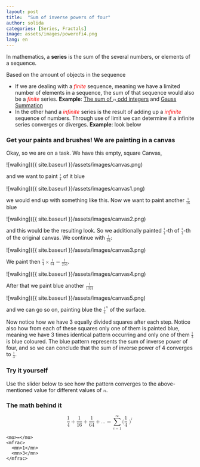 ```yaml
---
layout: post
title:  "Sum of inverse powers of four"
author: solida
categories: [Series, Fractals]
image: assets/images/powerofi4.png
lang: en
---
```

In mathematics, a **series** is the sum of the several numbers, or elements of a
sequence. 

Based on the amount of objects in the sequence
- If we are dealing with a <span style="color: red;">*finite*</span> sequence, meaning we have a limited
number of elements in a sequence, the sum of that sequence would also be a <span style="color: red;">*finite*</span>
series.  **Example**: [The sum of <math display="inline"><mi>n</mi></math> odd integers](https://visualproofs.github.io/series/algebra/2022/04/15/n-odd-numbers.html) and [Gauss Summation](https://visualproofs.github.io/series/2022/05/12/gauss.html)
- In the other hand a <span style="color: red;">*infinite*</span> series is the result of adding up a <span style="color: red;">*infinite*</span>
sequence of numbers. Through use of limit we can determine if a infinite series
converges or diverges. **Example**: look below

### Get your paints and brushes! We are painting in a canvas
Okay, so we are on a task. We have this empty, square Canvas,

![walking]({{ site.baseurl }}/assets/images/canvas.png)

and we want to paint <math display="inline"><mfrac><mn>1</mn><mn>4</mn></mfrac></math> of it blue

![walking]({{ site.baseurl }}/assets/images/canvas1.png)

we would end up with something like this. Now we want to paint another <math display="inline"><mfrac><mn>1</mn><mn>16</mn></mfrac></math> blue

![walking]({{ site.baseurl }}/assets/images/canvas2.png)

and this would be the resulting look. So we additionally painted <math display="inline"><mfrac><mn>1</mn><mn>4</mn></mfrac></math>-th of <math display="inline"><mfrac><mn>1</mn><mn>4</mn></mfrac></math>-th of the original canvas. We continue with <math display="inline"><mfrac><mn>1</mn><mn>64</mn></mfrac></math>:

![walking]({{ site.baseurl }}/assets/images/canvas3.png)

We paint then <math display="inline"><mfrac><mn>1</mn><mn>4</mn></mfrac><mo>&times;</mo><mfrac><mn>1</mn><mn>64</mn></mfrac><mo>=</mo><mfrac><mn>1</mn><mn>256</mn></mfrac></math>.

![walking]({{ site.baseurl }}/assets/images/canvas4.png)

After that we paint blue another <math display="inline"><mfrac><mn>1</mn><mn>1024</mn></mfrac></math>

![walking]({{ site.baseurl }}/assets/images/canvas5.png)

and we can go so on, painting blue the <math display="inline"><msup><mrow><mfrac><mn>1</mn><mn>4</mn></mfrac></mrow><mi>n</mi></msup></math> of the surface.

Now notice how we have 3 equally divided squares after each step. Notice also how from each of these squares only one
of them is painted blue, meaning we have 3 times identical pattern occurring and only one of them <math display="inline"><mfrac><mn>1</mn><mn>3</mn></mfrac></math> is blue coloured.
The blue pattern represents the sum of inverse power of four, and so we can conclude that the sum of inverse power of 4 converges to <math display="inline"><mfrac><mn>1</mn><mn>3</mn></mfrac></math>.


### Try it yourself
Use the slider below to see how the pattern converges to the above-mentioned value for different values of <math display="inline"><mi>n</mi></math>.

<div id="observablehq-6c0f974d">
  <div class="observablehq-viewof-levels"></div>
  <div class="observablehq-dom"></div>
</div>
<script type="module">
  import {Runtime, Inspector} from "https://cdn.jsdelivr.net/npm/@observablehq/runtime@4/dist/runtime.js";
  import define from "https://api.observablehq.com/@864af2bf64442aa6/inverse-power-of-4.js?v=3";
  (new Runtime).module(define, name => {
    if (name === "viewof levels") return Inspector.into("#observablehq-6c0f974d .observablehq-viewof-levels")();
    if (name === "dom") return Inspector.into("#observablehq-6c0f974d .observablehq-dom")();
  });
</script>

### The math behind it

<math display="block">
  <mrow>
    <mfrac>
      <mn>1</mn>
      <mn>4</mn>
    </mfrac>
    <mo>+</mo>
    <mfrac>
      <mn>1</mn>
      <mn>16</mn>
    </mfrac>
    <mo>+</mo>
    <mfrac>
      <mn>1</mn>
      <mn>64</mn>
    </mfrac>
    <mo>+</mo>
    <mi>.</mi>
    <mi>.</mi>
    <mi>.</mi>
    <mo>=</mo>
    <mrow>
      <munderover>
        <mo movablelimits="false">∑</mo>
        <mrow>
          <mi>i</mi>
          <mo>=</mo>
          <mn>1</mn>
        </mrow>
        <mi>∞</mi>
      </munderover>
    </mrow>
    <mrow>
    <mo stretchy="false" form="prefix">(</mo>
    <mfrac>
      <mn>1</mn>
      <mn>4</mn>
    </mfrac>
    <msup>
    <mo stretchy="false" form="prefix">)</mo>  
    <mi>i</mi>
    </msup>
    </mrow>

    <mo>=</mo>
    <mfrac>
      <mn>1</mn>
      <mn>3</mn>
    </mfrac>
  </mrow>
</math>